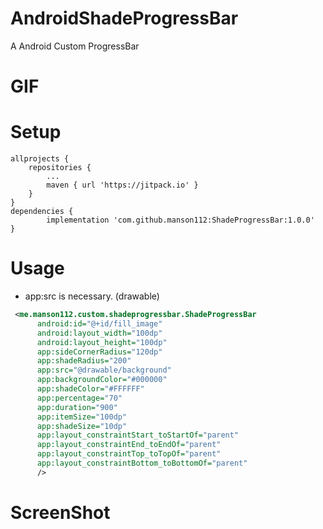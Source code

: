 # AndroidShadeProgressBar
A Android Custom ProgressBar

# GIF

# Setup
```Gradle
allprojects {
	repositories {
		...
		maven { url 'https://jitpack.io' }
	}
}
dependencies {
        implementation 'com.github.manson112:ShadeProgressBar:1.0.0'
}
```

# Usage
- app:src is necessary. (drawable) 
```xml
 <me.manson112.custom.shadeprogressbar.ShadeProgressBar
      android:id="@+id/fill_image"
      android:layout_width="100dp"
      android:layout_height="100dp"
      app:sideCornerRadius="120dp"
      app:shadeRadius="200"
      app:src="@drawable/background"
      app:backgroundColor="#000000"
      app:shadeColor="#FFFFFF"
      app:percentage="70"
      app:duration="900"
      app:itemSize="100dp"
      app:shadeSize="10dp"
      app:layout_constraintStart_toStartOf="parent"
      app:layout_constraintEnd_toEndOf="parent"
      app:layout_constraintTop_toTopOf="parent"
      app:layout_constraintBottom_toBottomOf="parent"
      />
```
# ScreenShot

